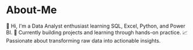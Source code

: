 # About-Me
👋 Hi, I'm a Data Analyst enthusiast learning SQL, Excel, Python, and Power BI.   🎯 Currently building projects and learning through hands-on practice.   📈 Passionate about transforming raw data into actionable insights.
